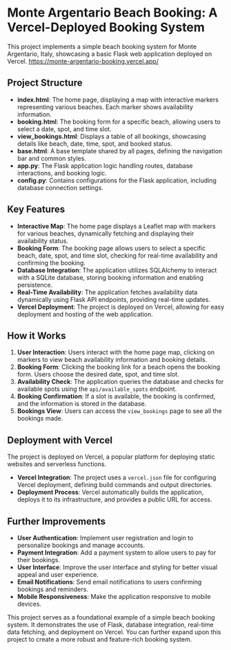 # Monte Argentario Beach Booking: A Vercel-Deployed Booking System

This project implements a simple beach booking system for Monte Argentario, Italy, showcasing a basic Flask web application deployed on Vercel.
https://monte-argentario-booking.vercel.app/ 

## Project Structure

- **index.html**: The home page, displaying a map with interactive markers representing various beaches. Each marker shows availability information.
- **booking.html**: The booking form for a specific beach, allowing users to select a date, spot, and time slot.
- **view_bookings.html**: Displays a table of all bookings, showcasing details like beach, date, time, spot, and booked status.
- **base.html**: A base template shared by all pages, defining the navigation bar and common styles.
- **app.py**: The Flask application logic handling routes, database interactions, and booking logic.
- **config.py**: Contains configurations for the Flask application, including database connection settings.

## Key Features

- **Interactive Map**: The home page displays a Leaflet map with markers for various beaches, dynamically fetching and displaying their availability status.
- **Booking Form**: The booking page allows users to select a specific beach, date, spot, and time slot, checking for real-time availability and confirming the booking.
- **Database Integration**: The application utilizes SQLAlchemy to interact with a SQLite database, storing booking information and enabling persistence.
- **Real-Time Availability**: The application fetches availability data dynamically using Flask API endpoints, providing real-time updates.
- **Vercel Deployment**: The project is deployed on Vercel, allowing for easy deployment and hosting of the web application.

## How it Works

1. **User Interaction**: Users interact with the home page map, clicking on markers to view beach availability information and booking details.
2. **Booking Form**: Clicking the booking link for a beach opens the booking form. Users choose the desired date, spot, and time slot.
3. **Availability Check**: The application queries the database and checks for available spots using the `api/available_spots` endpoint.
4. **Booking Confirmation**: If a slot is available, the booking is confirmed, and the information is stored in the database.
5. **Bookings View**: Users can access the `view_bookings` page to see all the bookings made.

## Deployment with Vercel

The project is deployed on Vercel, a popular platform for deploying static websites and serverless functions.

- **Vercel Integration**: The project uses a `vercel.json` file for configuring Vercel deployment, defining build commands and output directories.
- **Deployment Process**: Vercel automatically builds the application, deploys it to its infrastructure, and provides a public URL for access.

## Further Improvements

- **User Authentication**: Implement user registration and login to personalize bookings and manage accounts.
- **Payment Integration**: Add a payment system to allow users to pay for their bookings.
- **User Interface**: Improve the user interface and styling for better visual appeal and user experience.
- **Email Notifications**: Send email notifications to users confirming bookings and reminders.
- **Mobile Responsiveness**: Make the application responsive to mobile devices.

This project serves as a foundational example of a simple beach booking system. It demonstrates the use of Flask, database integration, real-time data fetching, and deployment on Vercel. You can further expand upon this project to create a more robust and feature-rich booking system.
